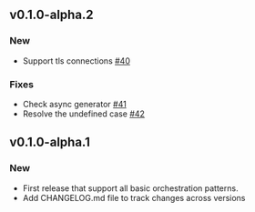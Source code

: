 ## v0.1.0-alpha.2

### New
- Support tls connections [#40](https://github.com/microsoft/durabletask-js/pull/40)

### Fixes
- Check async generator [#41](https://github.com/microsoft/durabletask-js/pull/41)
- Resolve the undefined case [#42](https://github.com/microsoft/durabletask-js/pull/42)


## v0.1.0-alpha.1

### New

- First release that support all basic orchestration patterns.
- Add CHANGELOG.md file to track changes across versions

